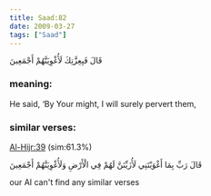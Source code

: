 ```yaml
---
title: Saad:82
date: 2009-03-27
tags: ["Saad"]
---
```

قَالَ فَبِعِزَّتِكَ لَأُغْوِيَنَّهُمْ أَجْمَعِينَ
### meaning: 
He said, ‘By Your might, I will surely pervert them,
### similar verses: 

[Al-Hijr:39](/15/39) (sim:61.3%)

قَالَ رَبِّ بِمَا أَغْوَيْتَنِي لَأُزَيِّنَنَّ لَهُمْ فِي الْأَرْضِ وَلَأُغْوِيَنَّهُمْ أَجْمَعِينَ

our AI can't find any similar verses



